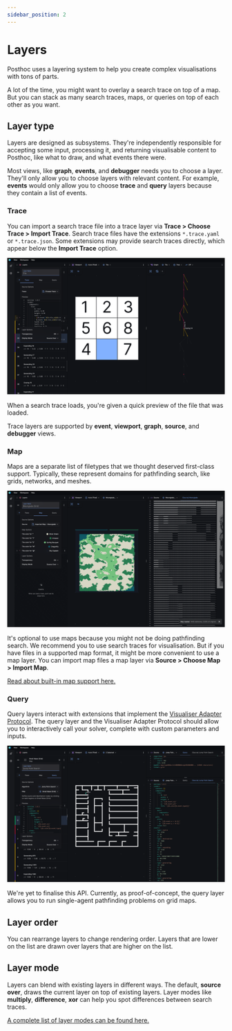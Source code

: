 ```yaml
---
sidebar_position: 2
---
```


# Layers

Posthoc uses a layering system to help you create complex visualisations with tons of parts.

A lot of the time, you might want to overlay a search trace on top of a map. But you can stack as many search traces, maps, or queries on top of each other as you want.

## Layer type

Layers are designed as subsystems. They're independently responsible for accepting some input, processing it, and returning visualisable content to Posthoc, like what to draw, and what events there were.

Most views, like **graph**, **events**, and **debugger** needs you to choose a layer. They'll only allow you to choose layers with relevant content. For example, **events** would only allow you to choose **trace** and **query** layers because they contain a list of events.

### Trace

You can import a search trace file into a trace layer via **Trace > Choose Trace > Import Trace**. Search trace files have the extensions `*.trace.yaml` or `*.trace.json`. Some extensions may provide search traces directly, which appear below the **Import Trace** option.

![Alt text](image-3.png)

When a search trace loads, you're given a quick preview of the file that was loaded.

Trace layers are supported by **event**, **viewport**, **graph**, **source**, and **debugger** views.

### Map

Maps are a separate list of filetypes that we thought deserved first-class support. Typically, these represent domains for pathfinding search, like grids, networks, and meshes.

![Alt text](image-4.png)

It's optional to use maps because you might not be doing pathfinding search. We recommend you to use search traces for visualisation. But if you have files in a supported map format, it might be more convenient to use a map layer. You can import map files a map layer via **Source > Choose Map > Import Map**.

[Read about built-in map support here.](./extensions#map-support)

### Query

Query layers interact with extensions that implement the [Visualiser Adapter Protocol](/docs/visualiser-adapter-protocol). The query layer and the Visualiser Adapter Protocol should allow you to interactively call your solver, complete with custom parameters and inputs.

![Alt text](image-5.png)

We're yet to finalise this API. Currently, as proof-of-concept, the query layer allows you to run single-agent pathfinding problems on grid maps.

## Layer order

You can rearrange layers to change rendering order. Layers that are lower on the list are drawn over layers that are higher on the list.

## Layer mode

Layers can blend with existing layers in different ways. The default, **source over**, draws the current layer on top of existing layers. Layer modes like **multiply**, **difference**, **xor** can help you spot differences between search traces.

[A complete list of layer modes can be found here.](https://developer.mozilla.org/en-US/docs/Web/API/CanvasRenderingContext2D/globalCompositeOperation)
